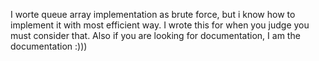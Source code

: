 I worte queue array implementation as brute force, but i know how to 
implement it with most efficient way. I wrote this for when you judge 
you must consider that. 
Also if you are looking for documentation, I am the documentation :)))

